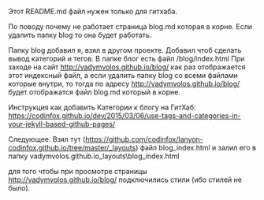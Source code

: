 Этот README.md файл нужен только для гитхаба.

По поводу почему не работает страница blog.md которая в корне.
Если удалить папку blog то она будет работать.

Папку blog добавил я, взял в другом проекте. Добавил чтоб сделать вывод категорий и тегов.
В папке блог есть файл /blog/index.html При заходе на сайт http://vadymvolos.github.io/blog/
как раз отображается этот индексный файл, а если удалить папку blog со всеми файлами которые внутри, то тогда по адресу
http://vadymvolos.github.io/blog/ будет отображатся файл blog.md который в корне.

Инструкция как добавить Категории к блогу на ГитХаб:
https://codinfox.github.io/dev/2015/03/06/use-tags-and-categories-in-your-jekyll-based-github-pages/

Следующее. Взял тут (https://github.com/codinfox/lanyon-codinfox.github.io/tree/master/_layouts)
файл blog_index.html и залил его в папку vadymvolos.github.io\_layouts\blog_index.html

для того чтобы при просмотре страницы http://vadymvolos.github.io/blog/ подключились стили (ибо стилей не было).
